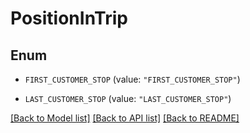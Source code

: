 # PositionInTrip

## Enum


* `FIRST_CUSTOMER_STOP` (value: `"FIRST_CUSTOMER_STOP"`)

* `LAST_CUSTOMER_STOP` (value: `"LAST_CUSTOMER_STOP"`)


[[Back to Model list]](../README.md#documentation-for-models) [[Back to API list]](../README.md#documentation-for-api-endpoints) [[Back to README]](../README.md)


